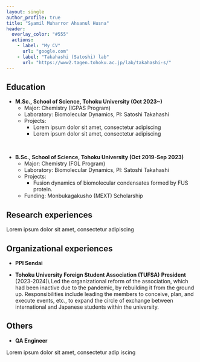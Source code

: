 ```yaml
---
layout: single
author_profile: true
title: "Syamil Muharror Ahsanul Husna"
header:
  overlay_color: "#555"
  actions:
    - label: "My CV"
      url: "google.com"
    - label: "Takahashi (Satoshi) lab"
      url: "https://www2.tagen.tohoku.ac.jp/lab/takahashi-s/"
---
```

## Education
* **M.Sc., School of Science, Tohoku University (Oct 2023~)**
    * Major: Chemistry (IGPAS Program)
    * Laboratory: Biomolecular Dynamics, PI: Satoshi Takahashi
    * Projects:
        * Lorem ipsum dolor sit amet, consectetur adipiscing
        * Lorem ipsum dolor sit amet, consectetur adipiscing

<br>

* **B.Sc., School of Science, Tohoku University (Oct 2019-Sep 2023)**
    * Major: Chemistry (FGL Program)
    * Laboratory: Biomolecular Dynamics, PI: Satoshi Takahashi
    * Projects:
        * Fusion dynamics of biomolecular condensates formed by FUS protein.
    * Funding: Monbukagakusho (MEXT) Scholarship

## Research experiences

Lorem ipsum dolor sit amet, consectetur adipiscing


## Organizational experiences

* **PPI Sendai**

* **Tohoku University Foreign Student Association (TUFSA)** **President** (2023-2024)\\
  Led the organizational reform of the association, which had been inactive due to the pandemic, by rebuilding it from the ground up. Responsibilities include leading the members to conceive, plan, and execute events, etc., to expand the circle of exchange between international and Japanese students within the university.
## Others
* **QA Engineer**

Lorem ipsum dolor sit amet, consectetur adip    iscing